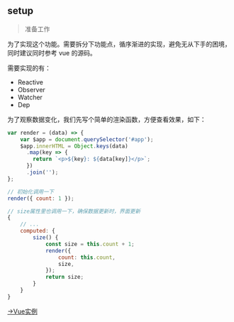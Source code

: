 ## setup

>准备工作

为了实现这个功能。需要拆分下功能点，循序渐进的实现，避免无从下手的困境，同时建议同时参考 vue 的源码。

需要实现的有：

- Reactive
- Observer
- Watcher
- Dep


为了观察数据变化，我们先写个简单的渲染函数，方便查看效果，如下：

```js
var render = (data) => {
    var $app = document.querySelector('#app');
    $app.innerHTML = Object.keys(data)
      .map(key => {
        return `<p>${key}: ${data[key]}</p>`;
      })
      .join('');
};

// 初始化调用一下
render({ count: 1 });

// size属性里也调用一下，确保数据更新时，界面更新
{
    // ...
    computed: {
        size() {
            const size = this.count + 1;
            render({
                count: this.count,
                size,
            });
            return size;
        }
    }
}
```

[→Vue实例]()